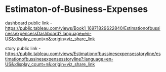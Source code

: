 # Estimaton-of-Business-Expenses

dashboard public link - https://public.tableau.com/views/Book1_16971829622840/EstimationofbussinessexpencessDashboard?:language=en-US&:display_count=n&:origin=viz_share_link

story public link - https://public.tableau.com/views/Estimationofbussinesexpensesstoryline/estimationofbussinesexpensesstoryline?:language=en-US&:display_count=n&:origin=viz_share_link

